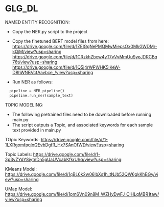 # GLG_DL
NAMED ENTITY RECOGNITION:
- Copy the NER.py script to the project
- Copy the finetuned BERT model files from here:
https://drive.google.com/file/d/1ZElGgNePMQMwMiepsOx0MkGWDMr-kQjM/view?usp=sharing
https://drive.google.com/file/d/1CRzkhZbcw4yT7vVvMmUuSyeJDRCBq76t/view?usp=sharing
https://drive.google.com/file/d/1Q5j4rWPWHK5iKeW-D8hWNBVctAavbce_/view?usp=sharing


- Run NER as follows:
```python
  pipeline = NER_pipeline()
  pipeline.run_ner(sample_text)
```

TOPIC MODELING:
 - The following pretrained files need to be downloaded before running main.py
 - The script outputs a Topic, and associated keywords for each sample text provided in main.py
 
TOpic Keywords:
https://drive.google.com/file/d/1-1LXRgomfpqloQEvbDgfR_Hx7SAnOfWD/view?usp=sharing

Topic Labels:
https://drive.google.com/file/d/1-3p3vZYdY8iytnDn5gUaUVcabKfkrUhq/view?usp=sharing

KMeans Model:
https://drive.google.com/file/d/1qBL6k2w06IbXs1h_tNJb52QW6gkKhBGy/view?usp=sharing

UMap Model:
https://drive.google.com/file/d/1pm6Vn09n8M_WZHyDwFJ_CiHLqMBR1taw/view?usp=sharing

        
        
